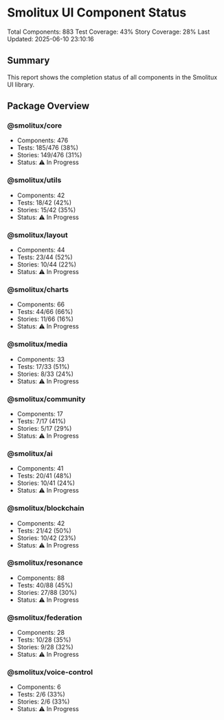 # Smolitux UI Component Status

Total Components: 883
Test Coverage: 43%
Story Coverage: 28%
Last Updated: 2025-06-10 23:10:16

## Summary
This report shows the completion status of all components in the Smolitux UI library.

## Package Overview

### @smolitux/core
- Components: 476
- Tests: 185/476 (38%)
- Stories: 149/476 (31%)
- Status: ⚠️ In Progress

### @smolitux/utils
- Components: 42
- Tests: 18/42 (42%)
- Stories: 15/42 (35%)
- Status: ⚠️ In Progress

### @smolitux/layout
- Components: 44
- Tests: 23/44 (52%)
- Stories: 10/44 (22%)
- Status: ⚠️ In Progress

### @smolitux/charts
- Components: 66
- Tests: 44/66 (66%)
- Stories: 11/66 (16%)
- Status: ⚠️ In Progress

### @smolitux/media
- Components: 33
- Tests: 17/33 (51%)
- Stories: 8/33 (24%)
- Status: ⚠️ In Progress

### @smolitux/community
- Components: 17
- Tests: 7/17 (41%)
- Stories: 5/17 (29%)
- Status: ⚠️ In Progress

### @smolitux/ai
- Components: 41
- Tests: 20/41 (48%)
- Stories: 10/41 (24%)
- Status: ⚠️ In Progress

### @smolitux/blockchain
- Components: 42
- Tests: 21/42 (50%)
- Stories: 10/42 (23%)
- Status: ⚠️ In Progress

### @smolitux/resonance
- Components: 88
- Tests: 40/88 (45%)
- Stories: 27/88 (30%)
- Status: ⚠️ In Progress

### @smolitux/federation
- Components: 28
- Tests: 10/28 (35%)
- Stories: 9/28 (32%)
- Status: ⚠️ In Progress

### @smolitux/voice-control
- Components: 6
- Tests: 2/6 (33%)
- Stories: 2/6 (33%)
- Status: ⚠️ In Progress

